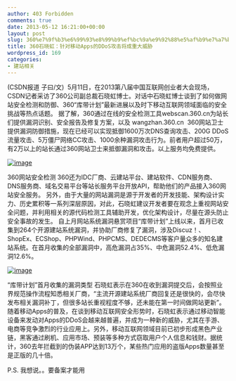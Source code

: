 ```yaml
---
author: 403 Forbidden
comments: true
date: 2013-05-12 16:21:00+00:00
layout: post
slug: 360%e7%9f%b3%e6%99%93%e8%99%b9%ef%bc%9a%e9%92%88%e5%af%b9%e7%a7%bb%e5%8a%a8apps%e7%9a%84ddos%e6%94%bb%e5%87%bb%e5%b0%86%e6%88%90%e9%87%8d%e5%a4%a7%e5%a8%81%e8%83%81
title: 360石晓虹：针对移动Apps的DDoS攻击将成重大威胁
wordpress_id: 169
categories:
- 建站相关
---
```

(CSDN报道 子曰/文)  5月11日，在2013第八届中国互联网创业者大会现场，CSDN记者采访了360公司副总裁石晓虹博士。对话中石晓虹博士谈到了如何做网站安全检测和防御、360“库带计划”最新进展以及时下移动互联网领域面临的安全挑战等热点话题。
据了解，360通过在线的安全检测工具webscan.360.cn为站长们提供漏洞识别、安全报告及修复方案，以及 wangzhan.360.cn  360网站卫士提供漏洞防御措施，现在已经可以实现抵御1600万次DNS查询攻击、200G DDoS流量攻击、5万僵尸网络CC攻击、1000余种漏洞攻击行为。前者用户超过50万，有2万以上的站长通过360网站卫士来抵御漏洞和攻击。以上服务均免费提供。

[![image](/uploads/2013/05/wpid-518fa32c3859f.jpg)](/uploads/2013/05/wpid-518fa32c3859f.jpg)



360网站安全检测
360还为IDC厂商、云建站平台、建站软件、CDN服务商、DNS服务商、域名交易平台等站长服务平台开放API，帮助他们的产品接入360网站安全服务。
另外，由于大量的网站漏洞是源于开发者的开发技能、架构设计实力、历史累积等一系列深层原因，对此，石晓虹建议开发者要在观念上重视网站安全问题，并利用相关的源代码检测工具辅助开发，优化架构设计，尽量在源头防止安全事故的发生。
自上月网站系统漏洞悬赏项目“库带计划”上线以来，首月已收集到264个开源建站系统漏洞，并协助厂商修复了漏洞，涉及Discuz！、ShopEx、ECShop、PHPWind、PHPCMS、DEDECMS等客户量众多的知名建站系统。在首月收集的全部漏洞中，高危漏洞占35%、中危漏洞52.4%、低危漏洞12.6%。

[![image](/uploads/2013/05/wpid-518fa47136cf5.jpg)](/uploads/2013/05/wpid-518fa47136cf5.jpg)



“库带计划”首月收集的漏洞类型
石晓虹表示在360在收到漏洞提交后，会按照业界规范操作流程知悉相关厂商，“主流开源建站系统厂商回复还是很快的，会尽快发布相关漏洞补丁，但很多站长重视程度不够，还未能在第一时间做网站更新”。
随着移动Apps的普及，在谈到移动互联网安全形势时，石晓虹表示通过移动智能设备来发动对Apps的DDoS会越来越普遍，并成为一种新的威胁，尤其在手游、电商等竞争激烈的行业应用上。另外，移动互联网领域目前已初步形成黑色产业链，黑客通过刷机、应用市场、预装等多种方式窃取用户个人信息和钱财。据统计，360去年拦截到的伪装APP达到13万个，某些热门应用的盗版Apps数量甚至是正版的几十倍。

P.S. 我想说。。要备案才能用
